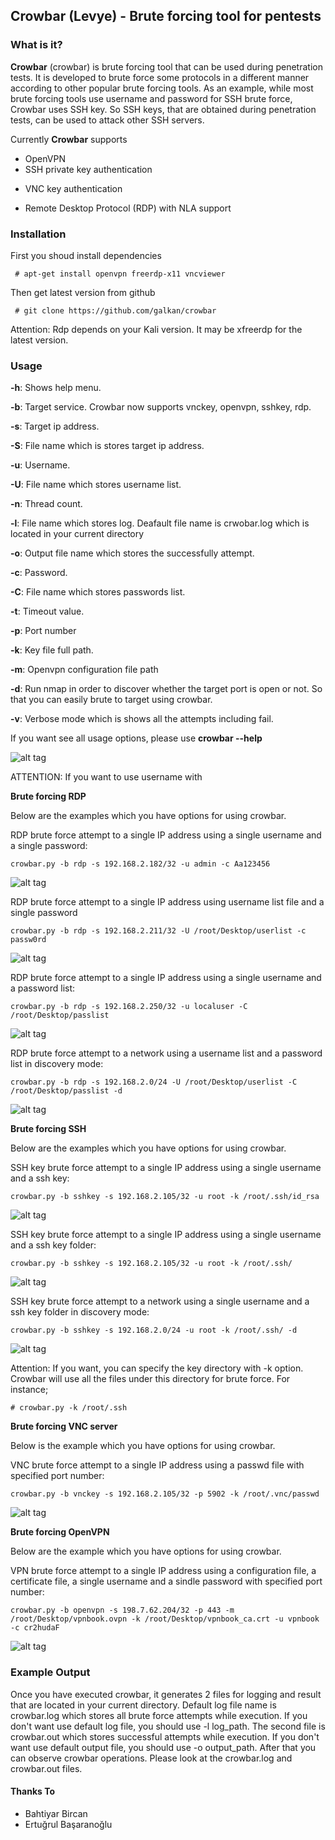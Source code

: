 ## Crowbar (Levye) - Brute forcing tool for pentests
 

### What is it?

**Crowbar** (crowbar) is brute forcing tool that can be used during penetration tests. It is developed to brute force some protocols in a different manner according to other popular brute forcing tools. As an example, while most brute forcing tools use username and password for SSH brute force, Crowbar uses SSH key. So SSH keys, that are obtained during penetration tests, can be used to attack other SSH servers. 

Currently **Crowbar** supports  
- OpenVPN
- SSH private key authentication
+ VNC key authentication
* Remote Desktop Protocol (RDP) with NLA support

### Installation

First you shoud install dependencies
```
 # apt-get install openvpn freerdp-x11 vncviewer
```

Then get latest version from github  
```
 # git clone https://github.com/galkan/crowbar 
```

Attention: Rdp depends on your Kali version. It may be xfreerdp for the latest version.

### Usage

**-h**: Shows help menu.

**-b**: Target service. Crowbar now supports vnckey, openvpn, sshkey, rdp.

**-s**: Target ip address.

**-S**: File name which is stores target ip address.

**-u**: Username.

**-U**: File name which stores username list.

**-n**: Thread count.

**-l**: File name which stores log. Deafault file name is crwobar.log which is located in your current directory

**-o**: Output file name which stores the successfully attempt.

**-c**: Password.

**-C**: File name which stores passwords list.

**-t**: Timeout value.

**-p**: Port number 

**-k**: Key file full path. 

**-m**: Openvpn configuration file path

**-d**: Run nmap in order to discover whether the target port is open or not. So that you can easily brute to target using crowbar. 

**-v**: Verbose mode which is shows all the attempts including fail.


If you want see all usage options, please use **crowbar --help** 

![alt tag](https://raw.githubusercontent.com/galkan/crowbar/master/images/crowbar-parola-dosyasi.jpg) 

ATTENTION: If you want to use username with 

**Brute forcing RDP**  

Below are the examples which you have options for using crowbar. 

RDP brute force attempt to a single IP address using a single username and a single password:

```
crowbar.py -b rdp -s 192.168.2.182/32 -u admin -c Aa123456
```
![alt tag](https://raw.githubusercontent.com/galkan/crowbar/master/images/crowbar-rdp.jpg)


RDP brute force attempt to a single IP address using username list file and a single password

```
crowbar.py -b rdp -s 192.168.2.211/32 -U /root/Desktop/userlist -c passw0rd
```
![alt tag](https://raw.githubusercontent.com/galkan/crowbar/master/images/crowvar-rdp-dosya.jpg)


RDP brute force attempt to a single IP address using a single username and a password list:
```
crowbar.py -b rdp -s 192.168.2.250/32 -u localuser -C /root/Desktop/passlist
```
![alt tag](https://raw.githubusercontent.com/galkan/crowbar/master/images/crowvar-rdp-dosya2.jpg)


RDP brute force attempt to a network using a username list and a password list in discovery mode:
```
crowbar.py -b rdp -s 192.168.2.0/24 -U /root/Desktop/userlist -C /root/Desktop/passlist -d
```
![alt tag](https://raw.githubusercontent.com/galkan/crowbar/master/images/crowvar-rdp-kadi-parola-dosya.jpg)


**Brute forcing SSH**  

Below are the examples which you have options for using crowbar.


SSH key brute force attempt to a single IP address using a single username and a ssh key:

```
crowbar.py -b sshkey -s 192.168.2.105/32 -u root -k /root/.ssh/id_rsa
```
![alt tag](https://raw.githubusercontent.com/galkan/crowbar/master/images/crowbar-ssh1.jpg)


SSH key brute force attempt to a single IP address using a single username and a ssh key folder:
```
crowbar.py -b sshkey -s 192.168.2.105/32 -u root -k /root/.ssh/
```
![alt tag](https://raw.githubusercontent.com/galkan/crowbar/master/images/crowbar-ssh2.jpg)


SSH key brute force attempt to a network using a single username and a ssh key folder in discovery mode:
```
crowbar.py -b sshkey -s 192.168.2.0/24 -u root -k /root/.ssh/ -d
```
![alt tag](https://raw.githubusercontent.com/galkan/crowbar/master/images/crowbar-ssh3.jpg)

Attention: If you want, you can specify the key directory with -k option. Crowbar will use all the files under this directory for brute force. For instance;

``# crowbar.py -k /root/.ssh``


**Brute forcing VNC server**  

Below is the example which you have options for using crowbar.

VNC brute force attempt to a single IP address using a passwd file with specified port number:

```
crowbar.py -b vnckey -s 192.168.2.105/32 -p 5902 -k /root/.vnc/passwd 
```
![alt tag](https://raw.githubusercontent.com/galkan/crowbar/master/images/crowbar-vnc.jpg)


**Brute forcing OpenVPN**  

Below are the example which you have options for using crowbar.

VPN brute force attempt to a single IP address using a configuration file, a certificate file, a single username and a sindle password with specified port number:

```
crowbar.py -b openvpn -s 198.7.62.204/32 -p 443 -m /root/Desktop/vpnbook.ovpn -k /root/Desktop/vpnbook_ca.crt -u vpnbook -c cr2hudaF
```
![alt tag](https://raw.githubusercontent.com/galkan/crowbar/master/images/crowbar-vpn.jpg)


### Example Output

Once you have executed crowbar, it generates 2 files for logging and result that are located in your current directory. Default log file name is crowbar.log which stores all brute force attempts while execution. If you don't want use default log file, you should use -l log_path. The second file is crowbar.out which stores successful attempts while execution. If you don't want use default output file, you should use -o output_path. After that you can observe crowbar operations. Please look at the crowbar.log and crowbar.out files. 

#### Thanks To
 
 - Bahtiyar Bircan
 - Ertuğrul Başaranoğlu
